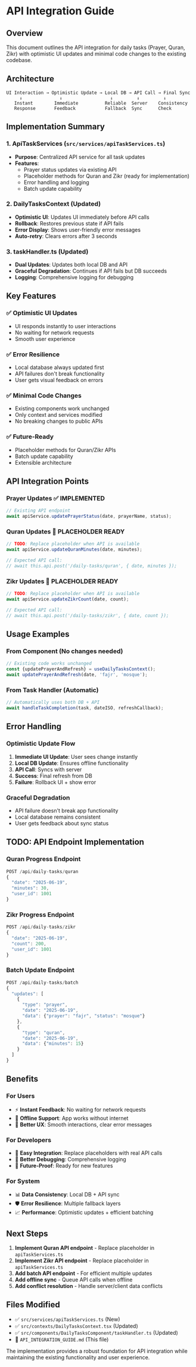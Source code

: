 # API Integration Guide

## Overview

This document outlines the API integration for daily tasks (Prayer, Quran, Zikr) with optimistic UI updates and minimal code changes to the existing codebase.

## Architecture

```
UI Interaction → Optimistic Update → Local DB → API Call → Final Sync
     ↓              ↓                  ↓         ↓         ↓
   Instant        Immediate          Reliable  Server    Consistency
   Response       Feedback           Fallback  Sync      Check
```

## Implementation Summary

### 1. **ApiTaskServices** (`src/services/apiTaskServices.ts`)

- **Purpose**: Centralized API service for all task updates
- **Features**:
  - Prayer status updates via existing API
  - Placeholder methods for Quran and Zikr (ready for implementation)
  - Error handling and logging
  - Batch update capability

### 2. **DailyTasksContext** (Updated)

- **Optimistic UI**: Updates UI immediately before API calls
- **Rollback**: Restores previous state if API fails
- **Error Display**: Shows user-friendly error messages
- **Auto-retry**: Clears errors after 3 seconds

### 3. **taskHandler.ts** (Updated)

- **Dual Updates**: Updates both local DB and API
- **Graceful Degradation**: Continues if API fails but DB succeeds
- **Logging**: Comprehensive logging for debugging

## Key Features

### ✅ **Optimistic UI Updates**

- UI responds instantly to user interactions
- No waiting for network requests
- Smooth user experience

### ✅ **Error Resilience**

- Local database always updated first
- API failures don't break functionality
- User gets visual feedback on errors

### ✅ **Minimal Code Changes**

- Existing components work unchanged
- Only context and services modified
- No breaking changes to public APIs

### ✅ **Future-Ready**

- Placeholder methods for Quran/Zikr APIs
- Batch update capability
- Extensible architecture

## API Integration Points

### Prayer Updates ✅ **IMPLEMENTED**

```typescript
// Existing API endpoint
await apiService.updatePrayerStatus(date, prayerName, status);
```

### Quran Updates 🔄 **PLACEHOLDER READY**

```typescript
// TODO: Replace placeholder when API is available
await apiService.updateQuranMinutes(date, minutes);

// Expected API call:
// await this.api.post('/daily-tasks/quran', { date, minutes });
```

### Zikr Updates 🔄 **PLACEHOLDER READY**

```typescript
// TODO: Replace placeholder when API is available
await apiService.updateZikrCount(date, count);

// Expected API call:
// await this.api.post('/daily-tasks/zikr', { date, count });
```

## Usage Examples

### From Component (No changes needed)

```typescript
// Existing code works unchanged
const {updatePrayerAndRefresh} = useDailyTasksContext();
await updatePrayerAndRefresh(date, 'fajr', 'mosque');
```

### From Task Handler (Automatic)

```typescript
// Automatically uses both DB + API
await handleTaskCompletion(task, dateISO, refreshCallback);
```

## Error Handling

### Optimistic Update Flow

1. **Immediate UI Update**: User sees change instantly
2. **Local DB Update**: Ensures offline functionality
3. **API Call**: Syncs with server
4. **Success**: Final refresh from DB
5. **Failure**: Rollback UI + show error

### Graceful Degradation

- API failure doesn't break app functionality
- Local database remains consistent
- User gets feedback about sync status

## TODO: API Endpoint Implementation

### Quran Progress Endpoint

```typescript
POST /api/daily-tasks/quran
{
  "date": "2025-06-19",
  "minutes": 30,
  "user_id": 1001
}
```

### Zikr Progress Endpoint

```typescript
POST /api/daily-tasks/zikr
{
  "date": "2025-06-19",
  "count": 200,
  "user_id": 1001
}
```

### Batch Update Endpoint

```typescript
POST /api/daily-tasks/batch
{
  "updates": [
    {
      "type": "prayer",
      "date": "2025-06-19",
      "data": {"prayer": "fajr", "status": "mosque"}
    },
    {
      "type": "quran",
      "date": "2025-06-19",
      "data": {"minutes": 15}
    }
  ]
}
```

## Benefits

### For Users

- ⚡ **Instant Feedback**: No waiting for network requests
- 🔄 **Offline Support**: App works without internet
- 📱 **Better UX**: Smooth interactions, clear error messages

### For Developers

- 🔧 **Easy Integration**: Replace placeholders with real API calls
- 🐛 **Better Debugging**: Comprehensive logging
- 🚀 **Future-Proof**: Ready for new features

### For System

- 📊 **Data Consistency**: Local DB + API sync
- 🛡️ **Error Resilience**: Multiple fallback layers
- 📈 **Performance**: Optimistic updates + efficient batching

## Next Steps

1. **Implement Quran API endpoint** - Replace placeholder in `apiTaskServices.ts`
2. **Implement Zikr API endpoint** - Replace placeholder in `apiTaskServices.ts`
3. **Add batch API endpoint** - For efficient multiple updates
4. **Add offline sync** - Queue API calls when offline
5. **Add conflict resolution** - Handle server/client data conflicts

## Files Modified

- ✅ `src/services/apiTaskServices.ts` (New)
- ✅ `src/contexts/DailyTasksContext.tsx` (Updated)
- ✅ `src/components/DailyTasksComponent/taskHandler.ts` (Updated)
- 📄 `API_INTEGRATION_GUIDE.md` (This file)

The implementation provides a robust foundation for API integration while maintaining the existing functionality and user experience.
